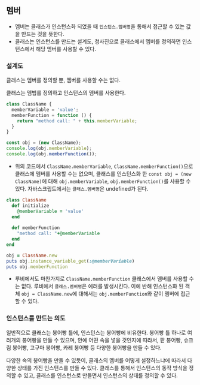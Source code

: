 ## 멤버
- 멤버는 클래스가 인스턴스화 되었을 때 `인스턴스.멤버명`을 통해서 접근할 수 있는 값을 만드는 것을 뜻한다.
- 클래스는 인스턴스를 만드는 설계도, 청사진으로 클래스에서 멤버를 정의하면 인스턴스에서 해당 멤버를 사용할 수 있다.

### 설계도
클래스는 멤버를 정의할 뿐, 멤버를 사용할 수는 없다.

클래스는 멤법를 정의하고 인스턴스의 멤버를 사용한다.

```js
class ClassName {
  memberVariable = 'value';
  memberFunction = function () {
    return "method call: " + this.memberVariable;
  }
}

const obj = (new ClassName);
console.log(obj.memberVariable);
console.log(obj.memberFunction());
```
- 위의 코드에서 `ClassName.memberVariable`, `ClassName.memberFunction()`으로 클래스에 멤버를 사용할 수는 없으며, 클래스를 인스턴스화 한 `const obj = (new ClassName)`에 대해 `obj.memberVariable`, `obj.memberFunction()`를 사용할 수 있다. 자바스크립트에서는 `클래스.멤버명`은 undefined가 된다.

```rb
class ClassName
  def initialize
    @memberVariable = 'value'
  end
  
  def memberFunction
    "method call: "+@memberVariable
  end
end

obj = ClassName.new
puts obj.instance_variable_get(:@memberVariable)
puts obj.memberFunction
```
- 루비에서도 마찬가지로 `ClassName.memberFunction` 클래스에서 멤버를 사용할 수는 없다. 루비에서 `클래스.멤버명`은 에러를 발생시킨다. 이에 반해 인스턴스화 된 객체 `obj = ClassName.new`에 대해서는 `obj.memberFunction`와 같이 멤버에 접근할 수 있다.

### 인스턴스를 만드는 의도
일반적으로 클래스는 붕어빵 틀에, 인스턴스는 붕어빵에 비유한다. 붕어빵 틀 하나로 여러개의 붕어빵을 만들 수 있으며, 안에 어떤 속을 넣을 것인지에 따라서, 팥 붕어빵, 슈크림 붕어빵, 고구마 붕어빵, 카레 붕어빵 등 다양한 붕어빵을 만들 수 있다.

다양한 속의 붕어빵을 만들 수 있듯이, 클래스의 멤버를 어떻게 설정하느냐에 따라서 다양한 상태를 가진 인스턴스를 만들 수 있다. 클래스를 통해서 인스턴스의 동작 방식을 정의할 수 있고, 클래스를 인스턴스로 만들면서 인스턴스의 상태를 정의할 수 있다.
